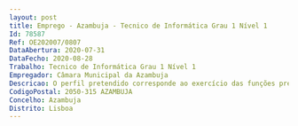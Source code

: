 ```yaml
--- 
layout: post
title: Emprego - Azambuja - Tecnico de Informática Grau 1 Nível 1
Id: 78587
Ref: OE202007/0807
DataAbertura: 2020-07-31
DataFecho: 2020-08-28
Trabalho: Tecnico de Informática Grau 1 Nível 1
Empregador: Câmara Municipal da Azambuja
Descricao: O perfil pretendido corresponde ao exercício das funções previstas na carreira de Técnico de Informática, conforme descrição constante do artigo 3.º do Decreto Lei n.º 358 2002, de 03 de abril, traduzindo se nas seguintes tarefas específicas • Sistemas de Informação   Administração de Sistemas de Informação e de aplicações em ambiente cliente servidor e Web based   Instalação e configuração de computadores, isolados ou em rede, periféricos e respetivos softwares local ou remotamente   Identificação e diagnóstico de falhas no parque de hardware e de cópia impressão   Selecionar softwares a partir da avaliação das necessidades dos utilizadores    Criar e configurar contas de utilizador, caixas de correio eletrónicas, respetivos perfis, pastas em fileserver   Suporte helpdesk em IT hardware, software e rede • Telecomunicações e Redes   Administração da Rede Informática   Instalação, configuração e manutenção da segurança da rede   Suporte helpdesk aos utilizadores em contas da Active Directory e Exchange. Gestão de DHCP e DNS   Instalação, configuração e manutenção de servidores aplicacionais, estações de trabalho e equipamentos ativos de rede   Conhecimentos das tecnologias, das arquiteturas, do funcionamento dos equipamentos, dos mecanismos de segurança e dos protocolos de sistemas de informação   Conhecimentos de gestão de infraestruturas tecnológicas e capacidade de instalação e configuração de sistemas operativos Windows   Conhecimentos de configuração de hardware e software em estações de trabalho   Conhecimentos de redes de dados, em particular redes suportadas sobre o protocolo IP • Helpdesk experiência em a) Conhecimentos de sistemas operativos Windows b) Conhecimentos de ferramentas de produtividade Microsoft c) Conhecimentos em redes (TCP IP) d) Conhecimento, diagnóstico e resolução de problemas de sistemas operativos e redes e) Experiência em instalação e configuração de equipamentos f) Experiência na instalação de Sistemas Operativos, configuração de perfis de Utilizador e integração no Domínio Corporativo g) Experiência em manutenção de hardware h) Experiência com troubleshooting de software e hardware i) Experiência com aplicações para Autarquia (Medidata) 
CodigoPostal: 2050-315 AZAMBUJA
Concelho: Azambuja
Distrito: Lisboa
--- 
```

